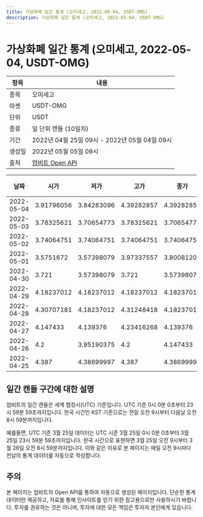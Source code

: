 ```yaml
---
title: 가상화폐 일간 통계 (오미세고, 2022-05-04, USDT-OMG)
description: 가상화폐 일간 통계 (오미세고, 2022-05-04, USDT-OMG)
---
```



가상화폐 일간 통계 (오미세고, 2022-05-04, USDT-OMG)
===

|항목|내용|
|--|--|
|종목|오미세고|
|마켓|USDT-OMG|
|단위|USDT|
|종류|일 단위 캔들 (10일치)|
|기간|2022년 04월 25일 09시 - 2022년 05월 04일 09시|
|생성일|2022년 05월 05일 09시|
|출처|[업비트 Open API](https://docs.upbit.com)|


|날짜|시가|저가|고가|종가|비고|
|--|--|--|--|--|--|
|2022-05-04|3.91796056|3.84283096|4.39282857|4.39282857|    |
|2022-05-03|3.78325621|3.70654773|3.78325621|3.70654773|    |
|2022-05-02|3.74064751|3.74064751|3.74064751|3.74064751|    |
|2022-05-01|3.5751672|3.57398079|3.97337557|3.80081201|    |
|2022-04-30|3.721|3.57398079|3.721|3.57398079|    |
|2022-04-29|4.18237012|4.18237012|4.18237012|4.18237012|    |
|2022-04-28|4.30707181|4.18237012|4.31248418|4.18237012|    |
|2022-04-27|4.147433|4.139376|4.23416268|4.139376|    |
|2022-04-26|4.2|3.95190375|4.2|4.147433|    |
|2022-04-25|4.387|4.38699997|4.387|4.38699997|    |


일간 캔들 구간에 대한 설명
---


업비트의 일간 캔들은 세계 협정시(UTC) 기준입니다. 
UTC 기준 0시 0분 0초부터 23시 59분 59초까지입니다. 
한국 시간인 KST 기준으로는 전일 오전 9시부터 다음날 오전 8시 59분까지입니다. 


예를들면, UTC 기준 3월 25일 데이터는 UTC 시준 3월 25일 0시 0분 0초부터 3월 25일 23시 59분 59초까지입니다. 
한국 시간으로 표현하면 3월 25일 오전 9시부터 3월 26일 오전 8시 59분까지입니다. 
이와 같은 이유로 본 페이지는 매일 오전 9시마다 전날의 통계 데이터를 자동으로 작성합니다. 


주의
---


본 페이지는 업비트의 Open API를 통하여 자동으로 생성된 페이지입니다. 
단순한 통계 데이터만 제공하고, 자료를 통해 인사이트를 얻기 위한 참고용으로만 사용하시기 바랍니다. 
투자를 권유하는 것은 아니며, 투자에 대한 모든 책임은 투자자 본인에게 있습니다. 
